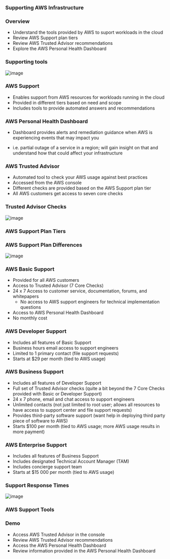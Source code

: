 ### Supporting AWS Infrastructure

### Overview

* Understand the tools provided by AWS to suport workloads in the cloud
* Review AWS Support plan tiers
* Review AWS Trusted Advisor recommendations
* Explore the AWS Personal Health Dashboard

### Supporting tools

![image](https://user-images.githubusercontent.com/114364831/214901624-4642c386-a98c-484e-8f36-21dde8511b52.png)

### AWS Support

* Enables support from AWS resources for workloads running in the cloud
* Provided in different tiers based on need and scope
* Includes tools to provide automated answers and recommendations

### AWS Personal Health Dashboard

* Dashboard provides alerts and remediation guidance when AWS is experiencing events that may impact you
- i.e. partial outage of a service in a region; will gain insight on that and understand how that could affect your infrastructure

### AWS Trusted Advisor

* Automated tool to check your AWS usage against best practices
* Accessed from the AWS console
* Different checks are provided based on the AWS Support plan tier
* All AWS customers get access to seven core checks

### Trusted Advisor Checks

![image](https://user-images.githubusercontent.com/114364831/214903143-f3259c2e-e017-43c0-8b61-a73960360b08.png)

### AWS Support Plan Tiers

### AWS Support Plan Differences

![image](https://user-images.githubusercontent.com/114364831/214903395-ca1e6c8b-b33c-41d8-a258-2bc9d5c80171.png)

### AWS Basic Support

* Provided for all AWS customers
* Access to Trusted Advisor (7 Core Checks)
* 24 x 7 Access to customer service, documentation, forums, and whitepapers
   * No access to AWS support engineers for technical implementation questions
* Access to AWS Personal Health Dashboard
* No monthly cost

### AWS Developer Support

* Includes all features of Basic Support
* Business hours email access to support engineers
* Limited to 1 primary contact (file support requests)
* Starts at $29 per month (tied to AWS usage)

### AWS Business Support

* Includes all features of Developer Support
* Full set of Trusted Advisor checks (quite a bit beyond the 7 Core Checks provided with Basic or Developer Support)
* 24 x 7 phone, email and chat access to support engineers
* Unlimited contacts (not just limited to root user; allows all resources to have access to support center and file support requests)
* Provides third-party software support (want help in deploying third party piece of software to AWS)
* Starts $100 per month (tied to AWS usage; more AWS usage results in more payment)

### AWS Enterprise Support

* Includes all features of Business Support
* Includes designated Technical Account Manager (TAM)
* Includes concierge support team
* Starts at $15 000 per month (tied to AWS usage)

### Support Response Times

![image](https://user-images.githubusercontent.com/114364831/214912079-f30c7447-12ee-4de1-8836-f1da569ac1ca.png)

### AWS Support Tools

### Demo

* Access AWS Trusted Advisor in the console
* Review AWS Trusted Advisor recommendations
* Access the AWS Personal Health Dashboard
* Review information provided in the AWS Personal Health Dashboard
